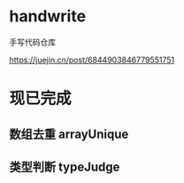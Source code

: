 # handwrite
手写代码仓库

https://juejin.cn/post/6844903846779551751
# 现已完成

## 数组去重 arrayUnique

## 类型判断 typeJudge